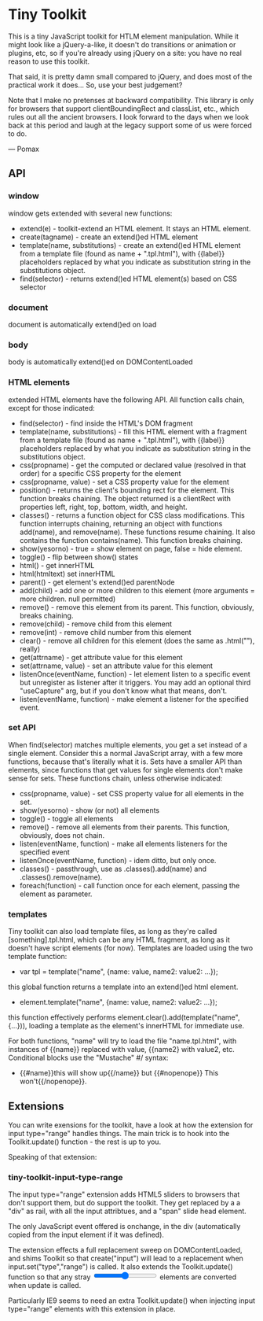 Tiny Toolkit
============

This is a tiny JavaScript toolkit for HTLM element manipulation.
While it might look like a jQuery-a-like, it doesn't do transitions
or animation or plugins, etc, so if you're already using jQuery
on a site: you have no real reason to use this toolkit.

That said, it is pretty damn small compared to jQuery, and does 
most of the practical work it does... So, use your best judgement?

Note that I make no pretenses at backward compatibility.
This library is only for browsers that support clientBoundingRect
and classList, etc., which rules out all the ancient browsers. I
look forward to the days when we look back at this period and
laugh at the legacy support some of us were forced to do.

— Pomax

API
---

### window

window gets extended with several new functions:

  * extend(e) - toolkit-extend an HTML element. It stays an HTML element.
  * create(tagname) - create an extend()ed HTML element
  * template(name, substitutions) - create an extend()ed HTML element from
                                   a template file (found as name + ".tpl.html"),
                                   with {{label}} placeholders replaced by
                                   what you indicate as substitution string
                                   in the substitutions object.
  * find(selector) - returns extend()ed HTML element(s) based on CSS selector

### document

document is automatically extend()ed on load

### body

body is automatically extend()ed on DOMContentLoaded

### HTML elements

extended HTML elements have the following API. All function calls chain,
except for those indicated:

  * find(selector) - find inside the HTML's DOM fragment
  * template(name, substitutions) - fill this HTML element with a fragment from
                                    a template file (found as name + ".tpl.html"),
                                    with {{label}} placeholders replaced by
                                    what you indicate as substitution string
                                    in the substitutions object.
  * css(propname) - get the computed or declared value (resolved in that order)
                    for a specific CSS property for the element
  * css(propname, value) - set a CSS property value for the element
  * position() - returns the client's bounding rect for the element. This function
                 breaks chaining. The object returned is a clientRect with properties
                 left, right, top, bottom, width, and height.
  * classes() - returns a function object for CSS class modifications. This function
                interrupts chaining, returning an object with functions add(name),
                and remove(name). These functions resume chaining. It also contains
                the function contains(name). This function breaks chaining.
  * show(yesorno) - true = show element on page, false = hide element.
  * toggle() - flip between show() states
  * html() - get innerHTML
  * html(htmltext) set innerHTML
  * parent() - get element's extend()ed parentNode
  * add(child) - add one or more children to this element (more arguments = more children. null permitted)
  * remove() - remove this element from its parent. This function, obviously, breaks chaining.
  * remove(child) - remove child from this element
  * remove(int) - remove child number <int> from this element
  * clear() - remove all children for this element (does the same as .html(""), really)
  * get(attrname) - get attribute value for this element
  * set(attrname, value) - set an attribute value for this element
  * listenOnce(eventName, function) - let element listen to a specific event
                                      but unregister as listener after it triggers.
                                      You may add an optional third "useCapture" arg,
                                      but if you don't know what that means, don't.
  * listen(eventName, function) - make element a listener for the specified event.


### set API

When find(selector) matches multiple elements, you get a set instead of a single
element. Consider this a normal JavaScript array, with a few more functions,
because that's literally what it is. Sets have a smaller API than elements, since
functions that get values for single elements don't make sense for sets. These
functions chain, unless otherwise indicated:

  * css(propname, value) - set CSS property value for all elements in the set.
  * show(yesorno) - show (or not) all elements
  * toggle() - toggle all elements
  * remove() - remove all elements from their parents. This function, obviously, does not chain.
  * listen(eventName, function) - make all elements listeners for the specified event
  * listenOnce(eventName, function) - idem ditto, but only once.
  * classes() - passthrough, use as .classes().add(name) and .classes().remove(name).
  * foreach(function) - call function once for each element, passing the element as parameter. 


### templates

Tiny toolkit can also load template files, as long as they're called [something].tpl.html,
which can be any HTML fragment, as long as it doesn't have script elements (for now).
Templates are loaded using the two template function:

  * var tpl = template("name", {name: value, name2: value2: ...});

this global function returns a template into an extend()ed html element.

  * element.template("name", {name: value, name2: value2: ...});

this function effectively performs element.clear().add(template("name", {...})),
loading a template as the element's innerHTML for immediate use.

For both functions, "name" will try to load the file "name.tpl.html", with
instances of {{name}} replaced with value, {{name2} with value2, etc.
Conditional blocks use the "Mustache" #/ syntax:

  * {{#name}}this will show up{{/name}} but {{#nopenope}} This won't{{/nopenope}}.


Extensions
----------

You can write exensions for the toolkit, have a look at how
the extension for input type="range" handles things. The main
trick is to hook into the Toolkit.update() function - the rest
is up to you.

Speaking of that extension:

### tiny-toolkit-input-type-range

The input type="range" extension adds HTML5 sliders to browsers
that don't support them, but do support the toolkit. They get
replaced by a a "div" as rail, with all the input attribtues,
and a "span" slide head element.

The only JavaScript event offered is onchange, in the div
(automatically copied from the input element if it was defined).

The extension effects a full replacement sweep on DOMContentLoaded,
and shims Toolkit so that create("input") will lead to a replacement
when input.set("type","range") is called. It also extends the
Toolkit.update() function so that any stray <input type="range">
elements are converted when update is called.

Particularly IE9 seems to need an extra Toolkit.update() when
injecting input type="range" elements with this extension in place.
